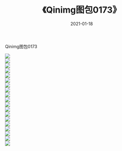 ﻿---
layout: post
title:  《Qinimg图包0173》
date:   2021-01-18
img: http://imgx.orgx.ga/Qinimg图包/Qinimg图包0173/000.jpg
categories: [美女, 清纯, 唯美]
---

Qinimg图包0173

 ![](http://imgx.orgx.ga/Qinimg图包/Qinimg图包0173/001.jpg) <br>![](http://imgx.orgx.ga/Qinimg图包/Qinimg图包0173/002.jpg) <br>![](http://imgx.orgx.ga/Qinimg图包/Qinimg图包0173/003.jpg) <br>![](http://imgx.orgx.ga/Qinimg图包/Qinimg图包0173/004.jpg) <br>![](http://imgx.orgx.ga/Qinimg图包/Qinimg图包0173/005.jpg) <br>![](http://imgx.orgx.ga/Qinimg图包/Qinimg图包0173/006.jpg) <br>![](http://imgx.orgx.ga/Qinimg图包/Qinimg图包0173/007.jpg) <br>![](http://imgx.orgx.ga/Qinimg图包/Qinimg图包0173/008.jpg) <br>![](http://imgx.orgx.ga/Qinimg图包/Qinimg图包0173/009.jpg) <br>![](http://imgx.orgx.ga/Qinimg图包/Qinimg图包0173/010.jpg) <br>![](http://imgx.orgx.ga/Qinimg图包/Qinimg图包0173/011.jpg) <br>![](http://imgx.orgx.ga/Qinimg图包/Qinimg图包0173/012.jpg) <br>![](http://imgx.orgx.ga/Qinimg图包/Qinimg图包0173/013.jpg) <br>![](http://imgx.orgx.ga/Qinimg图包/Qinimg图包0173/014.jpg) <br>![](http://imgx.orgx.ga/Qinimg图包/Qinimg图包0173/015.jpg) <br>![](http://imgx.orgx.ga/Qinimg图包/Qinimg图包0173/016.jpg) <br>![](http://imgx.orgx.ga/Qinimg图包/Qinimg图包0173/017.jpg) <br>![](http://imgx.orgx.ga/Qinimg图包/Qinimg图包0173/018.jpg) <br>![](http://imgx.orgx.ga/Qinimg图包/Qinimg图包0173/019.jpg) <br>